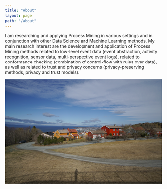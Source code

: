 ```yaml
---
title: "About"
layout: page
path: "/about"
---
```


I am researching and applying Process Mining in various settings and in conjunction with other Data Science and Machine Learning methods. My main research interest are the development and application of Process Mining methods related to low-level event data (event abstraction, activity recognition, sensor data, multi-perspective event logs), related to conformance checking (combination of control-flow with rules over data), as well as related to trust and privacy concerns (privacy-preserving methods, privacy and trust models).

![View from Teisendammen](Trondheim2015-04809.jpg)